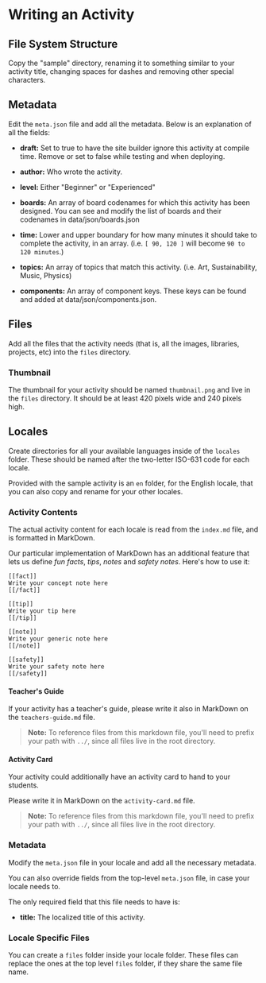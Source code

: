 # Writing an Activity

## File System Structure

Copy the "sample" directory, renaming it to something similar to your activity
title, changing spaces for dashes and removing other special characters.

## Metadata

Edit the `meta.json` file and add all the metadata. Below is an explanation of
all the fields:

* **draft:**            Set to true to have the site builder ignore this
                        activity at compile time. Remove or set to false while
                        testing and when deploying.

* **author:**           Who wrote the activity.

* **level:**            Either "Beginner" or "Experienced" 

* **boards:**           An array of board codenames for which this activity has
                        been designed. You can see and modify the list of boards
                        and their codenames in data/json/boards.json

* **time:**             Lower and upper boundary for how many minutes it should
                        take to complete the activity, in an array.
                        (i.e. `[ 90, 120 ]` will become `90 to 120 minutes`.)

* **topics:**           An array of topics that match this activity.
                        (i.e. Art, Sustainability, Music, Physics)

* **components:**       An array of component keys. These keys can be found and
                        added at data/json/components.json.  

## Files

Add all the files that the activity needs (that is, all the images, libraries,
projects, etc) into the `files` directory.

### Thumbnail

The thumbnail for your activity should be named `thumbnail.png` and live in the
`files` directory. It should be at least 420 pixels wide and 240 pixels high.

## Locales

Create directories for all your available languages inside of the `locales`
folder. These should be named after the two-letter ISO-631 code for each locale.

Provided with the sample activity is an `en` folder, for the English locale,
that you can also copy and rename for your other locales.

### Activity Contents

The actual activity content for each locale is read from the `index.md` file,
and is formatted in MarkDown.

Our particular implementation of MarkDown has an additional feature that lets us
define _fun facts_, _tips_, _notes_ and _safety notes_. Here's how to use it:

```
[[fact]]
Write your concept note here
[[/fact]]

[[tip]]
Write your tip here
[[/tip]]

[[note]]
Write your generic note here
[[/note]]

[[safety]]
Write your safety note here
[[/safety]]
```

#### Teacher's Guide

If your activity has a teacher's guide, please write it also in MarkDown on the
`teachers-guide.md` file.

> **Note:** To reference files from this markdown file, you'll need to prefix
> your path with `../`, since all files live in the root directory.

#### Activity Card

Your activity could additionally have an activity card to hand to your students.

Please write it in MarkDown on the `activity-card.md` file.

> **Note:** To reference files from this markdown file, you'll need to prefix
> your path with `../`, since all files live in the root directory.

### Metadata

Modify the `meta.json` file in your locale and add all the necessary metadata.

You can also override fields from the top-level `meta.json` file, in case your
locale needs to.

The only required field that this file needs to have is:

* **title:**            The localized title of this activity.

### Locale Specific Files

You can create a `files` folder inside your locale folder. These files can
replace the ones at the top level `files` folder, if they share the same file
name.

